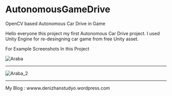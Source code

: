 # AutonomousGameDrive
OpenCV based Autonomous Car Drive in Game


Hello everyone this project my first  Autonomous Car Drive project.
I used Unity Engine for re-desingning car game from free Unity asset.

For Example Screenshots In this Project



![Araba](https://user-images.githubusercontent.com/40118146/112656570-96085600-8e62-11eb-8ff5-6c1cb4e4da98.JPG)

------------------------------------------------------------------------------------------------------------------

![Araba_2](https://user-images.githubusercontent.com/40118146/112656993-01eabe80-8e63-11eb-8614-4a90e48cc2de.JPG)


------------------------------------------------------------------------------------------------------------------


My Blog : wwww.denizhanstudyo.wordpress.com
